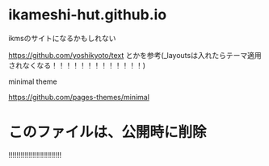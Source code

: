 # ikameshi-hut.github.io
ikmsのサイトになるかもしれない

https://github.com/yoshikyoto/text
とかを参考(_layoutsは入れたらテーマ適用されなくなる！！！！！！！！！！！！！)


minimal theme

https://github.com/pages-themes/minimal

# このファイルは、公開時に削除
!!!!!!!!!!!!!!!!!!!!!!!!!!
